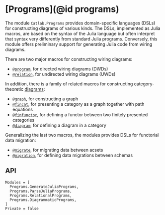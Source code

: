 # [Programs](@id programs)

The module `Catlab.Programs` provides domain-specific languages (DSLs) for
constructing diagrams of various kinds. The DSLs, implemented as Julia macros,
are based on the syntax of the Julia language but often interpret that syntax
very differently from standard Julia programs. Conversely, this module offers
preliminary support for generating Julia code from wiring diagrams.

There are two major macros for constructing wiring diagrams:

- [`@program`](@ref), for directed wiring diagrams (DWDs)
- [`@relation`](@ref), for undirected wiring diagrams (UWDs)

In addition, there is a family of related macros for constructing
category-theoretic [diagrams](https://ncatlab.org/nlab/show/diagram):

- [`@graph`](@ref), for constructing a graph
- [`@fincat`](@ref), for presenting a category as a graph together with path
  equations
- [`@finfunctor`](@ref), for defining a functor between two finitely presented
  categories
- [`@diagram`](@ref), for defining a diagram in a category

Generalizing the last two macros, the modules provides DSLs for functorial data
migration:

- [`@migrate`](@ref), for migrating data between acsets
- [`@migration`](@ref), for defining data migrations between schemas

## API

```@autodocs
Modules = [
  Programs.GenerateJuliaPrograms,
  Programs.ParseJuliaPrograms,
  Programs.RelationalPrograms,
  Programs.DiagrammaticPrograms,
]
Private = false
```
